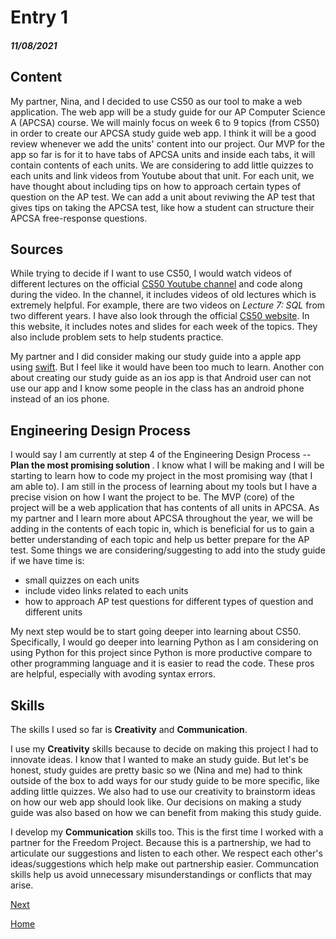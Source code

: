# Entry 1
##### 11/08/2021

## Content
My partner, Nina, and I decided to use CS50 as our tool to make a web application. The web app will be a study guide for our AP Computer Science A (APCSA) course. We will mainly focus on week 6 to 9 topics (from CS50) in order to create our APCSA study guide web app. I think it will be a good review whenever we add the units' content into our project. Our MVP for the app so far is for it to have tabs of APCSA units and inside each tabs, it will contain contents of each units. We are considering to add little quizzes to each units and link videos from Youtube about that unit. For each unit, we have thought about including tips on how to approach certain types of question on the AP test. We can add a unit about reviwing the AP test that gives tips on taking the APCSA test, like how a student can structure their APCSA free-response questions. 

## Sources
While trying to decide if I want to use CS50, I would watch videos of different lectures on the official [CS50 Youtube channel](https://www.youtube.com/c/cs50) and code along during the video. In the channel, it includes videos of old lectures which is extremely helpful. For example, there are two videos on <i> Lecture 7: SQL </i> from two different years. I have also look through the official [CS50 website](https://cs50.harvard.edu/college/2021/fall/). In this website, it includes notes and slides for each week of the topics.  They also include problem sets to help students practice. 

My partner and I did consider making our study guide into a apple app using [swift](https://developer.apple.com/swift/). But I feel like it would have been too much to learn. Another con about creating our study guide as an ios app is that Android user can not use our app and I know some people in the class has an android phone instead of an ios phone. 

## Engineering Design Process
I would say I am currently at step 4 of the Engineering Design Process -- <b> Plan the most promising solution </b>. I know what I will be making and I will be starting to learn how to code my project in the most promising way (that I am able to). I am still in the process of learning about my tools but I have a precise vision on how I want the project to be. The MVP (core) of the project will be a web application that has contents of all units in APCSA. As my partner and I learn more about APCSA throughout the year, we will be adding in the contents of each topic in, which is beneficial for us to gain a better understanding of each topic and help us better prepare for the AP test. Some things we are considering/suggesting to add into the study guide if we have time is:
 - small quizzes on each units
 - include video links related to each units
 - how to approach AP test questions for different types of question and different units

My next step would be to start going deeper into learning about CS50. Specifically, I would go deeper into learning Python as I am considering on using Python for this project since Python is more productive compare to other programming language and it is easier to read the code. These pros are helpful, especially with avoding syntax errors.

## Skills
The skills I used so far is <b>Creativity</b> and <b>Communication</b>.

I use my <b>Creativity</b> skills because to decide on making this project I had to innovate ideas. I know that I wanted to make an study guide. But let's be honest, study guides are pretty basic so we (Nina and me) had to think outside of the box to add ways for our study guide to be more specific, like adding little quizzes. We also had to use our creativity to brainstorm ideas on how our web app should look like. Our decisions on making a study guide was also based on how we can benefit from making this study guide.

I develop my <b>Communication</b> skills too. This is the first time I worked with a partner for the Freedom Project. Because this is a partnership, we had to articulate our suggestions and listen to each other. We respect each other's ideas/suggestions which help make out partnership easier. Communcation skills help us avoid unnecessary misunderstandings or conflicts that may arise.

[Next](entry02.md)

[Home](../README.md)
